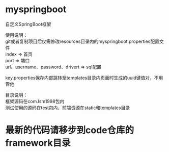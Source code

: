 # myspringboot
自定义SpringBoot框架

使用说明：\
git或者复制项目后仅需修改resources目录内的myspringboot.properties配置文件 \
index => 首页 \
port => 端口 \
url、username、password、drivert => sql配置 

key.properties保存内部跳转至templates目录内页面时生成的uuid键值对，不用管他

目录说明：\
框架源码在com.lsm1998包内 \
测试使用的源码在test包内，前端资源在static和templates目录

# 最新的代码请移步到code仓库的framework目录
